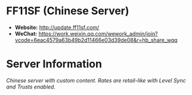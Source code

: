# FF11SF (Chinese Server)

  - **Website:** http://update.ff11sf.com/
  - **WeChat:** https://work.weixin.qq.com/wework_admin/join?vcode=6eac4579a63b49b2d11466e03d39de08&r=hb_share_wqq

# Server Information

_Chinese server with custom content. Rates are retail-like with Level Sync and Trusts enabled._
